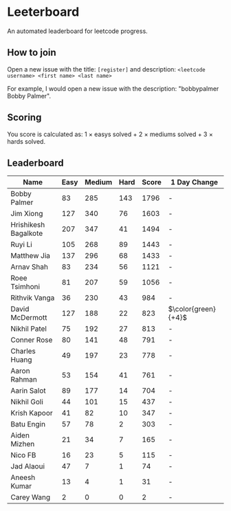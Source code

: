 # Leeterboard

An automated leaderboard for leetcode progress.

## How to join

Open a new issue with the title: `[register]` and description:
`<leetcode username> <first name> <last name>`

For example, I would open a new issue with the description: "bobbypalmer Bobby Palmer".

## Scoring

You score is calculated as:
1 $\times$ easys solved + 2 $\times$ mediums solved + 3 $\times$ hards solved.

## Leaderboard
| Name | Easy | Medium | Hard | Score | 1 Day Change |
| --- | --- | --- | --- | --- | --- |
| Bobby Palmer | 83 | 285 | 143 | 1796 | - |
| Jim Xiong | 127 | 340 | 76 | 1603 | - |
| Hrishikesh Bagalkote | 207 | 347 | 41 | 1494 | - |
| Ruyi Li | 105 | 268 | 89 | 1443 | - |
| Matthew Jia | 137 | 296 | 68 | 1433 | - |
| Arnav Shah | 83 | 234 | 56 | 1121 | - |
| Roee Tsimhoni | 81 | 207 | 59 | 1056 | - |
| Rithvik Vanga | 36 | 230 | 43 | 984 | - |
| David McDermott | 127 | 188 | 22 | 823 | $\color{green}{+4}$ |
| Nikhil Patel | 75 | 192 | 27 | 813 | - |
| Conner Rose | 80 | 141 | 48 | 791 | - |
| Charles Huang | 49 | 197 | 23 | 778 | - |
| Aaron Rahman | 53 | 154 | 41 | 761 | - |
| Aarin Salot | 89 | 177 | 14 | 704 | - |
| Nikhil Goli | 44 | 101 | 15 | 437 | - |
| Krish Kapoor | 41 | 82 | 10 | 347 | - |
| Batu Engin | 57 | 78 | 2 | 303 | - |
| Aiden Mizhen | 21 | 34 | 7 | 165 | - |
| Nico FB | 16 | 23 | 5 | 115 | - |
| Jad Alaoui | 47 | 7 | 1 | 74 | - |
| Aneesh Kumar | 13 | 4 | 1 | 31 | - |
| Carey Wang | 2 | 0 | 0 | 2 | - |
